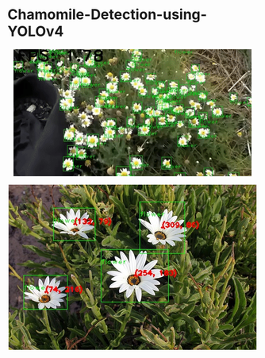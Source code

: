 # Chamomile-Detection-using-YOLOv4

<p align="center">
  <img src="https://github.com/Muhameddemadd/Chamomile-Detection-using-YOLOv4/blob/master/B8C30F25-ABB4-4C8F-8680-81642C3E6656.gif" />
</p>

<p align="center">
  <img src="https://github.com/Muhameddemadd/Chamomile-Detection-using-YOLOv4/blob/master/Image.jpg" />
</p>

